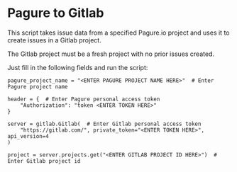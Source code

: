 # Pagure to Gitlab

This script takes issue data from a specified Pagure.io project and uses it to create issues in a Gitlab project.

The Gitlab project must be a fresh project with no prior issues created.

Just fill in the following fields and run the script:

~~~
pagure_project_name = "<ENTER PAGURE PROJECT NAME HERE>"  # Enter Pagure project name
~~~

~~~
header = {  # Enter Pagure personal access token
    "Authorization": "token <ENTER TOKEN HERE>"
}
~~~

~~~
server = gitlab.Gitlab(  # Enter Gitlab personal access token
    "https://gitlab.com/", private_token="<ENTER TOKEN HERE>", api_version=4
)
~~~

~~~
project = server.projects.get("<ENTER GITLAB PROJECT ID HERE>")  # Enter Gitlab project id
~~~
